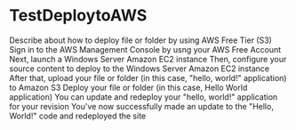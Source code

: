 # TestDeploytoAWS
Describe about how to deploy file or folder by using AWS Free Tier (S3)
Sign in to the AWS Management Console by usng your AWS Free Account
Next, launch a Windows Server Amazon EC2 instance
Then, configure your source content to deploy to the Windows Server Amazon EC2 instance
After that, upload your file or folder (in this case, "hello, world!" application) to Amazon S3
Deploy your file or folder (in this case, Hello World application)
You can update and redeploy your "hello, world!" application for your revision
You've now successfully made an update to the "Hello, World!" code and redeployed the site
